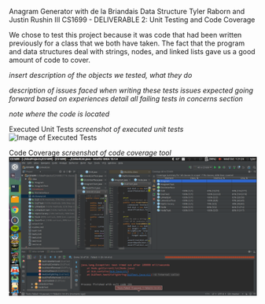 Anagram Generator with de la Briandais Data Structure
Tyler Raborn and Justin Rushin III
CS1699 - DELIVERABLE 2: Unit Testing and Code Coverage

We chose to test this project because it was code that had been written previously for a class that we both have taken. The fact that the program and data structures deal with strings, nodes, and linked lists gave us a good amount of code to cover.

*insert description of the objects we tested, what they do*

*description of issues faced when writing these tests*
*issues expected going forward based on experiences*
*detail all failing tests in concerns section*

*note where the code is located*

Executed Unit Tests
*screenshot of executed unit tests*
![Image of Executed Tests](https://github.com/laboon/executedtests.jpg)

Code Coverage
*screenshot of code coverage tool*
![Image of Code Coverage](https://github.com/insomniac34/CS1699/blob/master/codecoverage.png)

